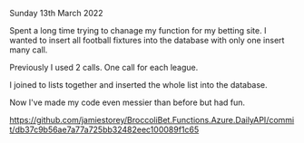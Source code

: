 Sunday 13th March 2022

Spent a long time trying to chanage my function for my betting site. I wanted to insert all football fixtures into the database with only one insert many call.

Previously I used 2 calls. One call for each league.

I joined to lists together and inserted the whole list into the database.

Now I've made my code even messier than before but had fun.

https://github.com/jamiestorey/BroccoliBet.Functions.Azure.DailyAPI/commit/db37c9b56ae7a77a725bb32482eec100089f1c65
